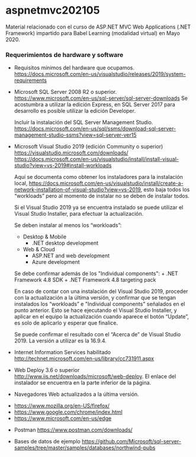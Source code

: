 # aspnetmvc202105
Material relacionado con el curso de ASP.NET MVC Web Applications (.NET Framework) impartido para Babel Learning (modalidad virtual) en Mayo 2020.

### Requerimientos de hardware y software
* Requisitos mínimos del hardware que ocupamos. 
	https://docs.microsoft.com/en-us/visualstudio/releases/2019/system-requirements
	
* Microsoft SQL Server 2008 R2 o superior. 
	https://www.microsoft.com/en-us/sql-server/sql-server-downloads
	Se acostumbra a utilizar la edición Express, en SQL Server 2017 para desarrollo es posible utilizar la edición Developer.
	
	Incluir la instalación del SQL Server Management Studio.
	https://docs.microsoft.com/en-us/sql/ssms/download-sql-server-management-studio-ssms?view=sql-server-ver15
	
* Microsoft Visual Studio 2019 (edición Community o superior) 
	https://visualstudio.microsoft.com/downloads/
	https://docs.microsoft.com/en-us/visualstudio/install/install-visual-studio?view=vs-2019#install-workloads
	
	Aquí se documenta como obtener los instaladores para la instalación local, 
	https://docs.microsoft.com/en-us/visualstudio/install/create-a-network-installation-of-visual-studio?view=vs-2019, 
	esto baja todos los “workloads” pero al momento de instalar no se deben de instalar todos.
	
	Si el Visual Studio 2019 ya se encuentra instalado se puede utilizar el Visual Studio Installer, 
	para efectuar la actualización.

	Se deben instalar al menos los “workloads”: 
	- Desktop & Mobile 
		+ .NET desktop development
	- Web & Cloud 
		+ ASP.NET and web development
		+ Azure development
		
	Se debe confirmar además de los "Individual components":
		+ .NET Framework 4.8 SDK
		+ .NET Framework 4.8 targeting pack
		
	En caso de contar con una instalación del Visual Studio 2019, proceder con la actualización a la última versión, 
	y confirmar que se tengan instalados los “workloads” e "Individual components" señalados en el punto anterior. 
	Esto se hace ejecutando el Visual Studio Installer, y aplicar en el equipo la actualización cuando aparece el 
	botón “Update”, es solo de aplicarlo y esperar que finalice.
 
	Se puede confirmar el resultado con el “Acerca de” de Visual Studio 2019. La versión a utilizar es la 16.9.4.
	
* Internet Information Services habilitado 
	http://technet.microsoft.com/en-us/library/cc731911.aspx
	
*	Web Deploy 3.6 o superior
	http://www.iis.net/downloads/microsoft/web-deploy.  El enlace del instalador se encuentra en la parte inferior 
	de la página.
	
* Navegadores Web actualizados a la última versión. 
- https://www.mozilla.org/en-US/firefox/
- https://www.google.com/chrome/index.html
- https://www.microsoft.com/en-us/edge

* Postman
	https://www.postman.com/downloads/

* Bases de datos de ejemplo
  https://github.com/Microsoft/sql-server-samples/tree/master/samples/databases/northwind-pubs
